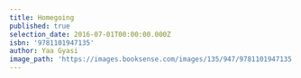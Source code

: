 ```yaml
---
title: Homegoing
published: true
selection_date: 2016-07-01T00:00:00.000Z
isbn: '9781101947135'
author: Yaa Gyasi
image_path: 'https://images.booksense.com/images/135/947/9781101947135.jpg'
---
```



